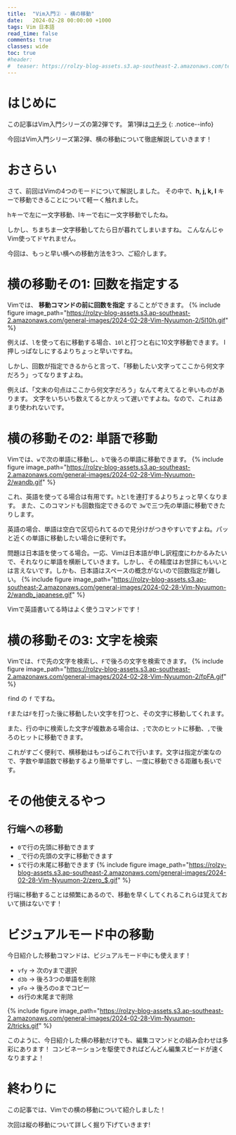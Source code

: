 ```yaml
---
title:  "Vim入門② - 横の移動"
date:   2024-02-28 00:00:00 +1000
tags: Vim 日本語
read_time: false
comments: true
classes: wide
toc: true
#header: 
#  teaser: https://rolzy-blog-assets.s3.ap-southeast-2.amazonaws.com/teaser-images/gha-docker-cache.png
---
```


# はじめに
この記事はVim入門シリーズの第2弾です。 第1弾は[コチラ](https://www.rolzy.net/2024/01/28/vim-nyuumon.html)
{: .notice--info}

今回はVim入門シリーズ第2弾、横の移動について徹底解説していきます！

# おさらい
さて、前回はVimの4つのモードについて解説しました。
その中で、**h, j, k, l** キーで移動できることについて軽ーく触れました。

hキーで左に一文字移動、lキーで右に一文字移動でしたね。

しかし、ちまちま一文字移動してたら日が暮れてしまいますね。
こんなんじゃVim使ってドヤれません。 

今回は、もっと早い横への移動方法を3つ、ご紹介します。

# 横の移動その1: 回数を指定する
Vimでは、 **移動コマンドの前に回数を指定** することができます。
{% include figure image_path="https://rolzy-blog-assets.s3.ap-southeast-2.amazonaws.com/general-images/2024-02-28-Vim-Nyuumon-2/5l10h.gif" %}

例えば、`l`を使って右に移動する場合、`10l`と打つと右に10文字移動できます。
l押しっぱなしにするよりちょっと早いですね。

しかし、回数が指定できるからと言って、「移動したい文字ってここから何文字だろう」ってなりますよね。

例えば、「文末の句点はここから何文字だろう」なんて考えてると辛いものがあります。
文字をいちいち数えてるとかえって遅いですよね。なので、これはあまり使われないです。

# 横の移動その2: 単語で移動
Vimでは、`w`で次の単語に移動し、`b`で後ろの単語に移動できます。
{% include figure image_path="https://rolzy-blog-assets.s3.ap-southeast-2.amazonaws.com/general-images/2024-02-28-Vim-Nyuumon-2/wandb.gif" %}

これ、英語を使ってる場合は有用です。`h`と`l`を連打するよりちょっと早くなります。
また、このコマンドも回数指定できるので `3w`で三つ先の単語に移動できたりします。

英語の場合、単語は空白で区切られてるので見分けがつきやすいですよね。パッと近くの単語に移動したい場合に便利です。

問題は日本語を使ってる場合。一応、Vimは日本語が申し訳程度にわかるみたいで、それなりに単語を横断していきます。しかし、その精度はお世辞にもいいとは言えないです。しかも、日本語はスペースの概念がないので回数指定が難しい。
{% include figure image_path="https://rolzy-blog-assets.s3.ap-southeast-2.amazonaws.com/general-images/2024-02-28-Vim-Nyuumon-2/wandb_japanese.gif" %}

Vimで英語書いてる時はよく使うコマンドです！

# 横の移動その3: 文字を検索
Vimでは、`f`で先の文字を検索し、`F`で後ろの文字を検索できます。
{% include figure image_path="https://rolzy-blog-assets.s3.ap-southeast-2.amazonaws.com/general-images/2024-02-28-Vim-Nyuumon-2/fpFA.gif" %}

`f`ind の `f` ですね。

`f`または`F`を打った後に移動したい文字を打つと、その文字に移動してくれます。

また、行の中に検索した文字が複数ある場合は、`;`で次のヒットに移動、`,`で後ろのヒットに移動できます。

これがすごく便利で、横移動はもっぱらこれで行います。文字は指定が楽なので、字数や単語数で移動するより簡単ですし、一度に移動できる距離も長いです。

# その他使えるやつ
## 行端への移動
- `0`で行の先頭に移動できます
- `_`で行の先頭の文字に移動できます
- `$`で行の末尾に移動できます
{% include figure image_path="https://rolzy-blog-assets.s3.ap-southeast-2.amazonaws.com/general-images/2024-02-28-Vim-Nyuumon-2/zero_$.gif" %}

行端に移動することは頻繁にあるので、移動を早くしてくれるこれらは覚えておいて損はないです！

# ビジュアルモード中の移動
今日紹介した移動コマンドは、ビジュアルモード中にも使えます！

- `vfy` -> 次のyまで選択
- `d3b` -> 後ろ3つの単語を削除
- `yFo` -> 後ろのoまでコピー
- `d$`行の末尾まで削除

{% include figure image_path="https://rolzy-blog-assets.s3.ap-southeast-2.amazonaws.com/general-images/2024-02-28-Vim-Nyuumon-2/tricks.gif" %}

このように、今日紹介した横の移動だけでも、編集コマンドとの組み合わせは多彩にあります！
コンビネーションを駆使できればどんどん編集スピードが速くなりますよ！

# 終わりに
この記事では、Vimでの横の移動について紹介しました！

次回は縦の移動について詳しく掘り下げていきます!

